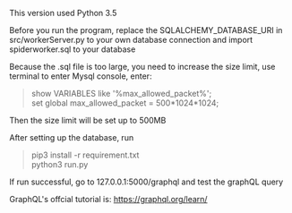 This version used Python 3.5  

Before you run the program, replace the SQLALCHEMY_DATABASE_URI in src/workerServer.py to your own database connection and import spiderworker.sql to your database    

Because the .sql file is too large, you need to increase the size limit, use terminal to enter Mysql console, enter:
>show VARIABLES like '%max_allowed_packet%';  
>set global max_allowed_packet = 500\*1024\*1024; 

Then the size limit will be set up to 500MB 


After setting up the database, run 
>pip3 install -r requirement.txt   
>python3 run.py


If run successful, go to 127.0.0.1:5000/graphql and test the graphQL query  

GraphQL's offcial tutorial is: https://graphql.org/learn/ 


